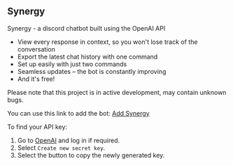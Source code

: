 ## Synergy
Synergy - a discord chatbot built using the OpenAI API

- View every response in context, so you won't lose track of the conversation
- Export the latest chat history with one command
- Set up easily with just two commands
- Seamless updates – the bot is constantly improving
- And it's free!

Please note that this project is in active development, may contain unknown bugs.

You can use this link to add the bot: [Add Synergy](https://discord.com/api/oauth2/authorize?client_id=1049983499941195827&permissions=534925278272&scope=applications.commands%20bot)

To find your API key:

1. Go to [OpenAI](https://beta.openai.com/account/api-keys) and log in if required.
2. Select `Create new secret key`.
3. Select the button to copy the newly generated key.
